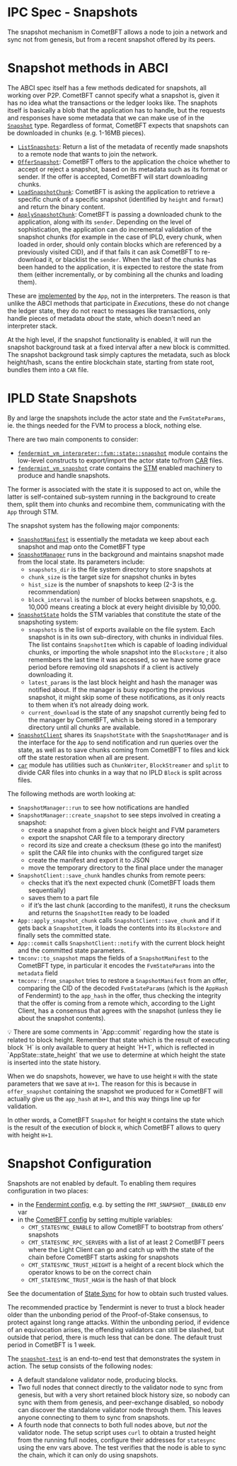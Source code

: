 # IPC Spec - Snapshots

The snapshot mechanism in CometBFT allows a node to join a network and sync not from genesis, but from a recent snapshot offered by its peers.

# Snapshot methods in ABCI

The ABCI spec itself has a few methods dedicated for snapshots, all working over P2P. CometBFT cannot specify what a snapshot is, given it has no idea what the transactions or the ledger looks like. The snaphots itself is basically a blob that the application has to handle, but the requests and responses have some metadata that we can make use of in the [`Snapshot`](https://docs.cometbft.com/v0.37/spec/abci/abci++_methods#snapshot) type. Regardless of format, CometBFT expects that snapshots can be downloaded in chunks (e.g. 1-16MB pieces).

- [`ListSnapshots`](https://docs.cometbft.com/v0.37/spec/abci/abci++_methods#listsnapshots): Return a list of the metadata of recently made snapshots to a remote node that wants to join the network.
- [`OfferSnapshot`](https://docs.cometbft.com/v0.37/spec/abci/abci++_methods#offersnapshot): CometBFT offers to the application the choice whether to accept or reject a snapshot, based on its metadata such as its format or sender. If the offer is accepted, CometBFT will start downloading chunks.
- [`LoadSnapshotChunk`](https://docs.cometbft.com/v0.37/spec/abci/abci++_methods#loadsnapshotchunk): CometBFT is asking the application to retrieve a specific chunk of a specific snapshot (identified by `height` and `format`) and return the binary content.
- [`ApplySnapshotChunk`](https://docs.cometbft.com/v0.37/spec/abci/abci++_methods#applysnapshotchunk): CometBFT is passing a downloaded chunk to the application, along with its `sender`. Depending on the level of sophistication, the application can do incremental validation of the snapshot chunks (for example in the case of IPLD, every chunk, when loaded in order, should only contain blocks which are referenced by a previously visited CID), and if that fails it can ask CometBFT to re-download it, or blacklist the `sender`. When the last of the chunks has been handed to the application, it is expected to restore the state from them (either incrementally, or by combining all the chunks and loading them).

These are [implemented](https://github.com/consensus-shipyard/ipc/blob/7af25c4c860f5ab828e8177927a0f8b6b7a7cc74/fendermint/app/src/app.rs#L882-L1053) by the `App`, not in the interpreters. The reason is that unlike the ABCI methods that participate in *Executions*, these do not change the ledger state, they do not react to messages like transactions, only handle pieces of metadata *about* the state, which doesn’t need an interpreter stack.

At the high level, if the snapshot functionality is enabled, it will run the snapshot background task at a fixed interval after a new block is committed. The snapshot background task simply captures the metadata, such as block height/hash, scans the entire blockchain state, starting from state root, bundles them into a `CAR` file.

# IPLD State Snapshots

By and large the snapshots include the actor state and the `FvmStateParams`, ie. the things needed for the FVM to process a block, nothing else.

There are two main components to consider:

- [`fendermint_vm_interpreter::fvm::state::snapshot`](https://github.com/consensus-shipyard/ipc/blob/specs/fendermint/vm/interpreter/src/fvm/state/snapshot.rs) module contains the low-level constructs to export/import the actor state to/from [CAR](https://ipld.io/specs/transport/car/) files.
- [`fendermint_vm_snapshot`](https://github.com/consensus-shipyard/ipc/tree/specs/fendermint/vm/snapshot) crate contains the [STM](https://crates.io/crates/async-stm) enabled machinery to produce and handle snapshots.

The former is associated with the state it is supposed to act on, while the latter is self-contained sub-system running in the background to create them, split them into chunks and recombine them, communicating with the `App` through STM.

The snapshot system has the following major components:

- [`SnapshotManifest`](https://github.com/consensus-shipyard/ipc/blob/specs/fendermint/vm/snapshot/src/manifest.rs) is essentially the metadata we keep about each snapshot and map onto the CometBFT type
- [`SnapshotManager`](https://github.com/consensus-shipyard/ipc/blob/specs/fendermint/vm/snapshot/src/manager.rs) runs in the background and maintains snapshot made from the local state. Its parameters include:
  - `snapshots_dir` is the file system directory to store snapshots at
  - `chunk_size` is the target size for snapshot chunks in bytes
  - `hist_size` is the number of snapshots to keep (2-3 is the recommendation)
  - `block_interval` is the number of blocks between snapshots, e.g. 10,000 means creating a block at every height divisible by 10,000.
- [`SnapshotState`](https://github.com/consensus-shipyard/ipc/blob/specs/fendermint/vm/snapshot/src/state.rs) holds the STM variables that constitute the state of the snapshoting system:
  - `snapshots` is the list of exports available on the file system. Each snapshot is in its own sub-directory, with chunks in individual files. The list contains `SnapshotItem` which is capable of loading individual chunks, or importing the whole snapshot into the `Blockstore` ; it also remembers the last time it was accessed, so we have some grace period before removing old snapshots if a client is actively downloading it.
  - `latest_params` is the last block height and hash the manager was notified about. If the manager is busy exporting the previous snapshot, it might skip some of these notifications, as it only reacts to them when it’s not already doing work.
  - `current_download` is the state of any snapshot currently being fed to the manager by CometBFT, which is being stored in a temporary directory until all chunks are available.
- [`SnapshotClient`](https://github.com/consensus-shipyard/ipc/blob/specs/fendermint/vm/snapshot/src/client.rs) shares its `SnapshotState` with the `SnapshotManager` and is the interface for the `App` to send notification and run queries over the state, as well as to save chunks coming from CometBFT to files and kick off the state restoration when all are present.
- [`car`](https://github.com/consensus-shipyard/ipc/tree/specs/fendermint/vm/snapshot/src/car) module has utilities such as `ChunkWriter`, `BlockStreamer` and `split` to divide CAR files into chunks in a way that no IPLD `Block` is split across files.

The following methods are worth looking at:

- `SnapshotManager::run` to see how notifications are handled
- `SnapshotManager::create_snapshot` to see steps involved in creating a snapshot:
  - create a snapshot from a given block height and FVM parameters
  - export the snapshot CAR file to a temporary directory
  - record its size and create a checksum (these go into the manifest)
  - split the CAR file into chunks with the configured target size
  - create the manifest and export it to JSON
  - move the temporary directory to the final place under the manager
- `SnapshotClient::save_chunk` handles chunks from remote peers:
  - checks that it’s the next expected chunk (CometBFT loads them sequentially)
  - saves them to a part file
  - if it’s the last chunk (according to the manifest), it runs the checksum and returns the `SnapshotItem` ready to be loaded
- `App::apply_snapshot_chunk` calls `SnapshotClient::save_chunk` and if it gets back a `SnapshotItem`, it loads the contents into its `Blockstore` and finally sets the committed state.
- `App::commit` calls `SnapshotClient::notify` with the current block height and the committed state parameters.
- `tmconv::to_snapshot` maps the fields of a `SnapshotManifest` to the CometBFT type, in particular it encodes the `FvmStateParams` into the `metadata` field
- `tmconv::from_snapshot` tries to restore a `SnapshotManifest` from an offer, comparing the CID of the decoded `FvmStateParams` (which is the `AppHash` of Fendermint) to the `app_hash` in the offer, thus checking the integrity that the offer is coming from a remote which, according to the Light Client, has a consensus that agrees with the snapshot (unless they lie about the snapshot contents).

<aside>
💡 There are some comments in `App::commit` regarding how the state is related to block height. Remember that state which is the result of executing block `H` is only available to query at height `H+1`, which is reflected in `AppState::state_height` that we use to determine at which height the state is inserted into the state history.

When we do snapshots, however, we have to use height `H` with the state parameters that we save at `H+1`. The reason for this is because in `offer_snapshot` containing the snapshot we produced for `H` CometBFT will actually give us the `app_hash` at `H+1`, and this way things line up for validation.

In other words, a CometBFT `Snapshot` for height `H` contains the state which is the result of the execution of block `H`, which CometBFT allows to query with height `H+1`.

</aside>

# Snapshot Configuration

Snapshots are not enabled by default. To enabling them requires configuration in two places:

- in the [Fendermint config](https://github.com/consensus-shipyard/ipc/blob/7af25c4c860f5ab828e8177927a0f8b6b7a7cc74/fendermint/app/config/default.toml#L68), e.g. by setting the `FMT_SNAPSHOT__ENABLED` env var
- in the [CometBFT config](https://docs.cometbft.com/v0.37/core/configuration) by setting multiple variables:
  - `CMT_STATESYNC_ENABLE` to allow CometBFT to bootstrap from others’ snapshots
  - `CMT_STATESYNC_RPC_SERVERS` with a list of at least 2 CometBFT peers where the Light Client can go and catch up with the state of the chain before CometBFT starts asking for snapshots
  - `CMT_STATESYNC_TRUST_HEIGHT` is a height of a recent block which the operator knows to be on the correct chain
  - `CMT_STATESYNC_TRUST_HASH` is the hash of that block

See the documentation of [State Sync](https://docs.cometbft.com/v0.37/core/state-sync) for how to obtain such trusted values.

The recommended practice by Tendermint is never to trust a block header older than the unbonding period of the Proof-of-Stake consensus, to protect against long range attacks. Within the unbonding period, if evidence of an equivocation arises, the offending validators can still be slashed, but outside that period, there is much less that can be done. The default trust period in CometBFT is 1 week.

The [`snapshot-test`](https://github.com/consensus-shipyard/ipc/tree/specs/fendermint/testing/snapshot-test) is an end-to-end test that demonstrates the system in action. The setup consists of the following nodes:

- A default standalone validator node, producing blocks.
- Two full nodes that connect directly to the validator node to sync from genesis, but with a very short retained block history size, so nobody can sync with them from genesis, and peer-exchange disabled, so nobody can discover the standalone validator node through them. This leaves anyone connecting to them to sync from snapshots.
- A fourth node that connects to both full nodes above, but *not* the validator node. The setup script uses `curl` to obtain a trusted height from the running full nodes, configure their addresses for `statesync` using the env vars above. The test verifies that the node is able to sync the chain, which it can only do using snapshots.
